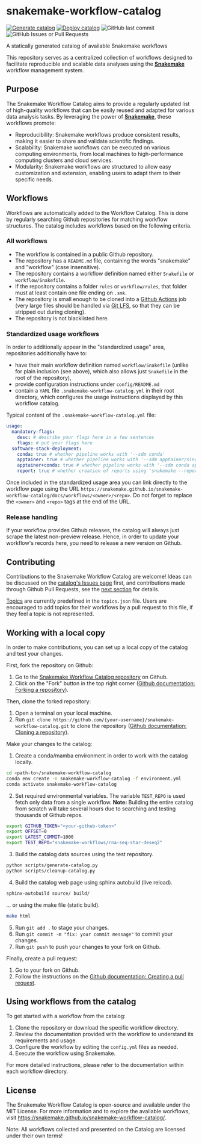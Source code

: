# snakemake-workflow-catalog

[![Generate catalog](https://github.com/snakemake/snakemake-workflow-catalog/actions/workflows/generate.yml/badge.svg)](https://github.com/snakemake/snakemake-workflow-catalog/actions/workflows/generate.yml)
[![Deploy catalog](https://github.com/snakemake/snakemake-workflow-catalog/actions/workflows/deploy.yml/badge.svg)](https://github.com/snakemake/snakemake-workflow-catalog/actions/workflows/deploy.yml)
![GitHub last commit](https://img.shields.io/github/last-commit/snakemake/snakemake-workflow-catalog?label=latest%20update)
![GitHub Issues or Pull Requests](https://img.shields.io/github/issues/snakemake/snakemake-workflow-catalog)

A statically generated catalog of available Snakemake workflows

This repository serves as a centralized collection of workflows designed to facilitate reproducible and scalable data analyses using the [**Snakemake**](https://snakemake.github.io/) workflow management system.

## Purpose

The Snakemake Workflow Catalog aims to provide a regularly updated list of high-quality workflows that can be easily reused and adapted for various data analysis tasks. By leveraging the power of [**Snakemake**](https://snakemake.github.io/), these workflows promote:

- Reproducibility: Snakemake workflows produce consistent results, making it easier to share and validate scientific findings.
- Scalability: Snakemake workflows can be executed on various computing environments, from local machines to high-performance computing clusters and cloud services.
- Modularity: Snakemake workflows are structured to allow easy customization and extension, enabling users to adapt them to their specific needs.

## Workflows

Workflows are automatically added to the Workflow Catalog. This is done by regularly searching Github repositories for matching workflow structures. The catalog includes workflows based on the following criteria.

### All workflows

- The workflow is contained in a public Github repository.
- The repository has a `README.md` file, containing the words "snakemake" and "workflow" (case insensitive).
- The repository contains a workflow definition named either `Snakefile` or `workflow/Snakefile`.
- If the repository contains a folder `rules` or `workflow/rules`, that folder must at least contain one file ending on `.smk`.
- The repository is small enough to be cloned into a [Github Actions](https://docs.github.com/en/actions/about-github-actions/understanding-github-actions) job (very large files should be handled via [Git LFS](https://docs.github.com/en/repositories/working-with-files/managing-large-files), so that they can be stripped out during cloning).
- The repository is not blacklisted here.

### Standardized usage workflows

In order to additionally appear in the "standardized usage" area, repositories additionally have to:

- have their main workflow definition named `workflow/Snakefile` (unlike for plain inclusion (see above), which also allows just `Snakefile` in the root of the repository),
- provide configuration instructions under `config/README.md`
- contain a `YAML` file `.snakemake-workflow-catalog.yml` in their root directory, which configures the usage instructions displayed by this workflow catalog.

Typical content of the `.snakemake-workflow-catalog.yml` file:

```yaml
usage:
  mandatory-flags:
    desc: # describe your flags here in a few sentences
    flags: # put your flags here
  software-stack-deployment:
    conda: true # whether pipeline works with '--sdm conda'
    apptainer: true # whether pipeline works with '--sdm apptainer/singularity'
    apptainer+conda: true # whether pipeline works with '--sdm conda apptainer/singularity'
    report: true # whether creation of reports using 'snakemake --report report.zip' is supported
```

Once included in the standardized usage area you can link directly to the workflow page using the URL `https://snakemake.github.io/snakemake-workflow-catalog/docs/workflows/<owner>/<repo>`. Do not forget to replace the `<owner>` and `<repo>` tags at the end of the URL.

### Release handling

If your workflow provides Github releases, the catalog will always just scrape the latest non-preview release. Hence, in order to update your workflow's records here, you need to release a new version on Github.

## Contributing

Contributions to the Snakemake Workflow Catalog are welcome!
Ideas can be discussed on the [catalog's Issues page](https://github.com/snakemake/snakemake-workflow-catalog/issues) first, and contributions made through Github Pull Requests, see the [next section](#working-with-a-local-copy) for details.

[Topics](https://snakemake.github.io/snakemake-workflow-catalog/docs/workflows_by_topic.html) are currently predefined in the `topics.json` file.
Users are encouraged to add topics for their workflows by a pull request to this file, if they feel a topic is not represented.

## Working with a local copy

In order to make contributions, you can set up a local copy of the catalog and test your changes.

First, fork the repository on Github:

1. Go to the [Snakemake Workflow Catalog repository](https://github.com/snakemake/snakemake-workflow-catalog) on Github.
2. Click on the "Fork" button in the top right corner ([Github documentation: Forking a repository](https://docs.github.com/en/pull-requests/collaborating-with-pull-requests/working-with-forks/fork-a-repo)).

Then, clone the forked repository:

1. Open a terminal on your local machine.
2. Run `git clone https://github.com/{your-username}/snakemake-workflow-catalog.git` to clone the repository ([Github documentation: Cloning a repository](https://docs.github.com/en/repositories/creating-and-managing-repositories/cloning-a-repository)).

Make your changes to the catalog:

1. Create a conda/mamba environment in order to work with the catalog locally.

```bash
cd <path-to>/snakemake-workflow-catalog
conda env create -n snakemake-workflow-catalog -f environment.yml
conda activate snakemake-workflow-catalog
```

2. Set required environmental variables. The variable `TEST_REPO` is used fetch only data from a single workflow.
   **Note:** Building the entire catalog from scratch will take several hours due to searching and testing thousands of Github repos.

```bash
export GITHUB_TOKEN="<your-github-token>"
export OFFSET=0
export LATEST_COMMIT=1000
export TEST_REPO="snakemake-workflows/rna-seq-star-deseq2"
```

3. Build the catalog data sources using the test repository.

```bash
python scripts/generate-catalog.py
python scripts/cleanup-catalog.py
```

4. Build the catalog web page using sphinx autobuild (live reload).

```bash
sphinx-autobuild source/ build/
```

... or using the make file (static build).

```bash
make html
```

5. Run `git add .` to stage your changes.
6. Run `git commit -m "fix: your commit message"` to commit your changes.
7. Run `git push` to push your changes to your fork on Github.

Finally, create a pull request:

1. Go to your fork on Github.
2. Follow the instructions on the [Github documentation: Creating a pull request](https://docs.github.com/en/pull-requests/collaborating-with-pull-requests/proposing-changes-to-your-work-with-pull-requests/creating-a-pull-request).

## Using workflows from the catalog

To get started with a workflow from the catalog:

1. Clone the repository or download the specific workflow directory.
2. Review the documentation provided with the workflow to understand its requirements and usage.
3. Configure the workflow by editing the `config.yml` files as needed.
4. Execute the workflow using Snakemake.

For more detailed instructions, please refer to the documentation within each workflow directory.

## License

The Snakemake Workflow Catalog is open-source and available under the MIT License.
For more information and to explore the available workflows, visit https://snakemake.github.io/snakemake-workflow-catalog/.

Note: All workflows collected and presented on the Catalog are licensed under their own terms!
